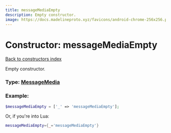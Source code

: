 ```yaml
---
title: messageMediaEmpty
description: Empty constructor.
image: https://docs.madelineproto.xyz/favicons/android-chrome-256x256.png
---
```

# Constructor: messageMediaEmpty  
[Back to constructors index](index.md)



Empty constructor.




### Type: [MessageMedia](../types/MessageMedia.md)


### Example:

```php
$messageMediaEmpty = ['_' => 'messageMediaEmpty'];
```  


Or, if you're into Lua:

```lua
messageMediaEmpty={_='messageMediaEmpty'}

```


